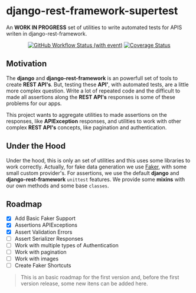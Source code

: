 # django-rest-framework-supertest

An **WORK IN PROGRESS** set of utilities to write automated tests for APIS writen in django-rest-framework.

<p align="center">
    <a href='https://github.com/inventare/django-rest-framework-supertest/actions/workflows/tests.yml'><img alt="GitHub Workflow Status (with event)" src="https://img.shields.io/github/actions/workflow/status/inventare/django-rest-framework-supertest/tests.yml?label=tests" /></a>
    <a href='https://coveralls.io/github/inventare/django-rest-framework-supertest?branch=main'><img src='https://coveralls.io/repos/github/inventare/django-rest-framework-supertest/badge.svg?branch=main' alt='Coverage Status' /></a>
</p>

## Motivation

The **django** and **django-rest-framework** is an powerfull set of tools to create **REST API's**. But, testing these **API'**, with automated tests, are a little more complex question. Write a lot of repeated code and the difficult to made all assertions along the **REST API's** responses is some of these problems for our apps.

This project wants to aggregate utilities to made assertions on the responses, like **APIException** responses, and utilities to work with other complex **REST API's** concepts, like pagination and authentication.

## Under the Hood

Under the hood, this is only an set of utilities and this uses some libraries to work correctly. Actually, for fake data generation we use [Faker](https://faker.readthedocs.io/en/master/index.html), with some small custom provider's. For assertions, we use the default **django** and **django-rest-framework** `unittest` features. We provide some **mixins** with our own methods and some base `classes`.

## Roadmap

- [x] Add Basic Faker Support
- [x] Assertions APIExceptions
- [x] Assert Validation Errors
- [ ] Assert Serializer Responses
- [ ] Work with multiple types of Authentication
- [ ] Work with pagination
- [ ] Work with images
- [ ] Create Faker Shortcuts

> This is an basic roadmap for the first version and, before the first version release, some new itens can be added here.
